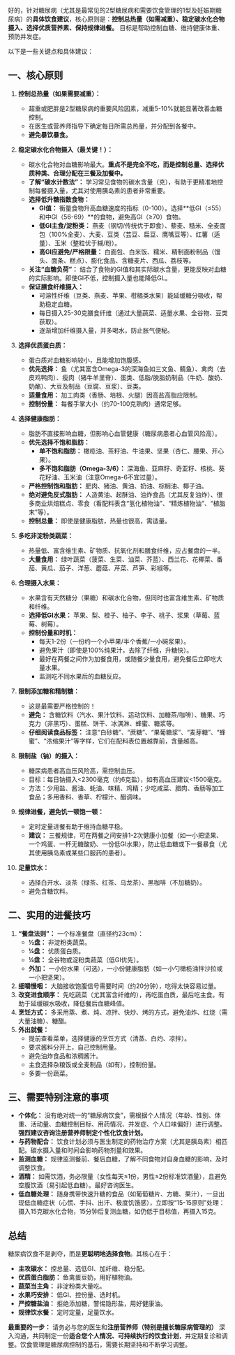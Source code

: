 好的，针对糖尿病（尤其是最常见的2型糖尿病和需要饮食管理的1型及妊娠期糖尿病）的**具体饮食建议**，核心原则是：**控制总热量（如需减重）、稳定碳水化合物摄入、选择优质营养素、保持规律进餐。** 目标是帮助控制血糖、维持健康体重、预防并发症。

以下是一些关键点和具体建议：

## 一、核心原则

1.  **控制总热量（如果需要减重）：**
    *   超重或肥胖是2型糖尿病的重要风险因素，减重5-10%就能显著改善血糖控制。
    *   在医生或营养师指导下确定每日所需总热量，并分配到各餐中。
    *   **避免暴饮暴食。**

2.  **稳定碳水化合物摄入（最关键！）：**
    *   碳水化合物对血糖影响最大。**重点不是完全不吃，而是控制总量、选择优质种类、合理分配在三餐及加餐中。**
    *   **了解“碳水计数法”：** 学习常见食物的碳水含量（克），有助于更精准地控制每餐摄入量，尤其对使用胰岛素的患者非常重要。
    *   **选择低升糖指数食物：**
        *   **GI值：** 衡量食物升高血糖速度的指标（0-100）。选择**低GI（≤55）和中GI（56-69）**的食物，避免高GI（≥70）食物。
        *   **低GI主食/淀粉类：** 燕麦（钢切/传统优于即食）、藜麦、糙米、全麦面包（100%全麦）、大麦、豆类（芸豆、扁豆、鹰嘴豆等）、红薯（适量）、玉米（整粒优于糊/粉）。
        *   **高GI应避免/严格限量：** 白面包、白米饭、糯米、精制面粉制品（馒头、面条、糕点）、膨化食品、含糖麦片、西瓜、荔枝等。
    *   **关注“血糖负荷”：** 结合了食物的GI值和其实际碳水含量，更能反映对血糖的实际影响。即使GI不低，控制摄入量也能降低GL。
    *   **保证膳食纤维摄入：**
        *   可溶性纤维（豆类、燕麦、苹果、柑橘类水果）能延缓糖分吸收，帮助稳定血糖。
        *   每日摄入25-30克膳食纤维（通过大量蔬菜、适量水果、全谷物、豆类获取）。
        *   逐渐增加纤维摄入量，并多喝水，防止胀气便秘。

3.  **选择优质蛋白质：**
    *   蛋白质对血糖影响较小，且能增加饱腹感。
    *   **优先选择：** 鱼（尤其富含Omega-3的深海鱼如三文鱼、鲭鱼）、禽肉（去皮鸡鸭肉）、瘦肉（猪牛羊里脊）、蛋类、低脂/脱脂奶制品（牛奶、酸奶、奶酪）、大豆及制品（豆腐、豆浆）、豆类。
    *   **适量食用：** 加工肉类（香肠、培根、火腿）因高盐高脂应限制。
    *   **控制份量：** 每餐手掌大小（约70-100克熟肉）通常足够。

4.  **选择健康脂肪：**
    *   脂肪不直接影响血糖，但影响心血管健康（糖尿病患者心血管风险高）。
    *   **优先选择不饱和脂肪：**
        *   **单不饱和脂肪：** 橄榄油、茶籽油、牛油果、坚果（杏仁、腰果、开心果）。
        *   **多不饱和脂肪（Omega-3/6）：** 深海鱼、亚麻籽、奇亚籽、核桃、葵花籽油、玉米油（注意Omega-6不宜过量）。
    *   **严格控制饱和脂肪：** 肥肉、猪油、黄油、奶油、棕榈油、椰子油。
    *   **绝对避免反式脂肪：** 人造黄油、起酥油、油炸食品（尤其反复油炸）、很多商业烘焙糕点、零食（看配料表含“氢化植物油”、“精炼植物油”、“植脂末”等）。
    *   **控制总量：** 即使是健康脂肪，热量也很高，需适量。

5.  **多吃非淀粉类蔬菜：**
    *   热量低、富含维生素、矿物质、抗氧化剂和膳食纤维，应占餐盘的一半。
    *   **大量食用：** 绿叶蔬菜（菠菜、生菜、油菜、芥蓝）、西兰花、花椰菜、番茄、黄瓜、茄子、洋葱、蘑菇、芹菜、芦笋、彩椒等。

6.  **合理摄入水果：**
    *   水果含有天然糖分（果糖）和碳水化合物，但同时也富含维生素、矿物质和纤维。
    *   **选择低GI水果：** 苹果、梨、橙子、柚子、李子、桃子、浆果（草莓、蓝莓、树莓）。
    *   **控制份量和时机：**
        *   每天1-2份（一份约一个小苹果/半个香蕉/一小碗浆果）。
        *   避免果汁（即使是100%纯果汁，去除了纤维，升糖快）。
        *   最好在两餐之间作为加餐食用，或随餐少量食用，避免餐后立即吃大量水果。
        *   监测吃不同水果后的血糖反应。

7.  **限制添加糖和精制糖：**
    *   这是最需要严格控制的！
    *   **避免：** 含糖饮料（汽水、果汁饮料、运动饮料、加糖茶/咖啡）、糖果、巧克力（非黑巧）、蛋糕、饼干、冰淇淋、蜂蜜、糖浆等。
    *   **仔细阅读食品标签：** 注意“白砂糖”、“蔗糖”、“果葡糖浆”、“麦芽糖”、“蜂蜜”、“浓缩果汁”等字样，它们在配料表位置越靠前，含量越高。

8.  **限制盐（钠）的摄入：**
    *   糖尿病患者高血压风险高，需控制血压。
    *   目标：每日钠摄入<2300毫克（约6克盐），如有高血压建议<1500毫克。
    *   方法：少用盐、酱油、蚝油、味精、鸡精；少吃咸菜、腊肉、香肠等加工食品；多用香料、香草、柠檬汁、醋调味。

9.  **规律进餐，避免饥一顿饱一顿：**
    *   定时定量进餐有助于维持血糖平稳。
    *   **建议：** 三餐规律，可在两餐之间安排1-2次健康小加餐（如一小把坚果、一个鸡蛋、一杯无糖酸奶、一份低GI水果），防止低血糖或下一餐暴食（尤其使用胰岛素或某些口服药的患者）。

10. **足量饮水：**
    *   选择白开水、淡茶（绿茶、红茶、乌龙茶）、黑咖啡（不加糖奶）。
    *   避免含糖饮料。

## 二、实用的进餐技巧

1.  **“餐盘法则”：** 一个标准餐盘（直径约23cm）：
    *   **½盘：** 非淀粉类蔬菜。
    *   **¼盘：** 优质蛋白质。
    *   **¼盘：** 全谷物或淀粉类蔬菜（低GI优先）。
    *   **外加：** 一小份水果（可选），一小份健康脂肪（如一小勺橄榄油拌沙拉或一小把坚果）。
2.  **细嚼慢咽：** 大脑接收饱腹信号需要时间（约20分钟），吃得太快容易过量。
3.  **改变进食顺序：** 先吃蔬菜（尤其富含纤维的），再吃蛋白质，最后吃主食。有助于延缓碳水吸收，降低餐后血糖峰值。
4.  **烹饪方式：** 多采用蒸、煮、炖、凉拌、快炒、烤的方式，避免油炸、红烧（需大量油糖）、糖醋。
5.  **外出就餐：**
    *   提前查看菜单，选择健康的烹饪方式（清蒸、白灼、凉拌）。
    *   要求酱料分开上，自己控制用量。
    *   避免油炸食品和浓稠酱汁。
    *   主食选择杂粮饭或全麦制品（如有），控制份量。
    *   多要一份蔬菜。

## 三、需要特别注意的事项

*   **个体化：** 没有绝对统一的“糖尿病饮食”，需根据个人情况（年龄、性别、体重、活动量、血糖控制目标、用药情况、并发症、个人口味偏好）进行调整。**强烈建议咨询注册营养师制定个性化饮食计划。**
*   **与药物配合：** 饮食计划必须与医生制定的药物治疗方案（尤其是胰岛素）相匹配。碳水摄入量和时间会影响药物剂量和效果。
*   **监测血糖：** 规律监测餐前、餐后血糖，了解不同食物对自身血糖的影响，及时调整饮食。
*   **酒精：** 如需饮酒，务必限量（女性每天≤1份，男性≤2份标准饮酒量），且避免空腹饮酒（易引起低血糖）。最好咨询医生。
*   **低血糖处理：** 随身携带快速升糖的食品（如葡萄糖片、方糖、果汁），一旦出现低血糖症状（心慌、手抖、出汗、极度饥饿感），立即按“15-15原则”处理：摄入15克碳水化合物，15分钟后复测血糖，如仍低于目标值，再摄入15克。

## 总结

糖尿病饮食不是剥夺，而是**更聪明地选择食物**。其核心在于：

*   **主攻碳水：** 控总量、选低GI、加纤维、稳分配。
*   **优质蛋白脂肪：** 鱼禽蛋豆奶，用好植物油。
*   **蔬菜当主角：** 非淀粉类大量吃。
*   **水果巧安排：** 低GI、控份量、选时机。
*   **严控糖盐油：** 拒绝添加糖，警惕隐形盐，用好健康油。
*   **规律饮水餐：** 定时定量，足量饮水。

**最重要的一步：** 请务必与您的医生和**注册营养师（特别是擅长糖尿病管理的）** 深入沟通，共同制定一份**适合您个人情况、可持续执行的饮食计划**，并定期复诊和调整。饮食管理是糖尿病控制的基石，需要长期坚持和不断学习调整。
